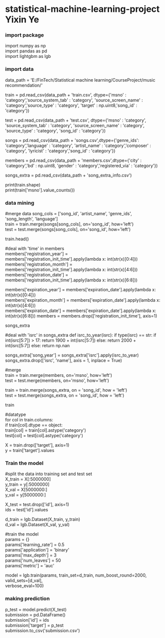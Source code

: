# statistical-machine-learning-project  Yixin Ye

### import package
import numpy as np \
import pandas as pd \
import lightgbm as lgb 

### import data
data_path = 'E:/FinTech/Statistical machine learning/CourseProject/music recommendation/' 

train = pd.read_csv(data_path + 'train.csv', dtype={'msno' : 'category','source_system_tab' : 'category',
                                                    'source_screen_name' : 'category','source_type' : 'category',
                                                  'target' : np.uint8,'song_id' : 'category'}) 
                                                  
test = pd.read_csv(data_path + 'test.csv', dtype={'msno' : 'category', 'source_system_tab' : 'category',
                                                'source_screen_name' : 'category', 'source_type' : 'category',
                                                'song_id' : 'category'}) 
                                                
songs = pd.read_csv(data_path + 'songs.csv',dtype={'genre_ids': 'category','language' : 'category',
                                                  'artist_name' : 'category','composer' : 'category',
                                                  'lyricist' : 'category','song_id' : 'category'}) 
                                                  
members = pd.read_csv(data_path + 'members.csv',dtype={'city' : 'category','bd' : np.uint8,
                                                      'gender' : 'category','registered_via' : 'category'}) 
                                                      
songs_extra = pd.read_csv(data_path + 'song_extra_info.csv')

print(train.shape) \
print(train['msno'].value_counts())


### data mining
#merge data
song_cols = ['song_id', 'artist_name', 'genre_ids', 'song_length', 'language'] \
train = train.merge(songs[song_cols], on='song_id', how='left') \
test = test.merge(songs[song_cols], on='song_id', how='left') 

train.head()


#deal with 'time' in members \
members['registration_year'] = members['registration_init_time'].apply(lambda x: int(str(x)[0:4])) \
members['registration_month'] = members['registration_init_time'].apply(lambda x: int(str(x)[4:6])) \
members['registration_date'] = members['registration_init_time'].apply(lambda x: int(str(x)[6:8])) 

members['expiration_year'] = members['expiration_date'].apply(lambda x: int(str(x)[0:4])) \
members['expiration_month'] = members['expiration_date'].apply(lambda x: int(str(x)[4:6])) \
members['expiration_date'] = members['expiration_date'].apply(lambda x: int(str(x)[6:8])) 
members = members.drop(['registration_init_time'], axis=1)

songs_extra

#deal with 'isrc' in songs_extra 
def isrc_to_year(isrc): 
    if type(isrc) == str: 
        if int(isrc[5:7]) > 17: 
            return 1900 + int(isrc[5:7]) 
        else: 
            return 2000 + int(isrc[5:7]) 
    else: 
        return np.nan 
        
songs_extra['song_year'] = songs_extra['isrc'].apply(isrc_to_year) \
songs_extra.drop(['isrc', 'name'], axis = 1, inplace = True)

#merge \
train = train.merge(members, on='msno', how='left') \
test = test.merge(members, on='msno', how='left') 

train = train.merge(songs_extra, on = 'song_id', how = 'left') \
test = test.merge(songs_extra, on = 'song_id', how = 'left') 

train

#datatype \
for col in train.columns: \
    if train[col].dtype == object: \
        train[col] = train[col].astype('category') \
        test[col] = test[col].astype('category') 
        
X = train.drop(['target'], axis=1) \
y = train['target'].values

### Train the model
#split the data into training set and test set \
X_train = X[:5000000] \
y_train = y[:5000000] \
X_val = X[5000000:] \
y_val = y[5000000:]

X_test = test.drop(['id'], axis=1) \
ids = test['id'].values

d_train = lgb.Dataset(X_train, y_train) \
d_val = lgb.Dataset(X_val, y_val)

#train the model \
params = {} \
params['learning_rate'] = 0.5 \
params['application'] = 'binary' \
params['max_depth'] = 3 \
params['num_leaves'] = 50 \
params['metric'] = 'auc'

model = lgb.train(params, train_set=d_train, num_boost_round=2000, valid_sets=[d_val], \
verbose_eval=100)

### making prediction
p_test = model.predict(X_test) \
submission = pd.DataFrame() \
submission['id'] = ids \
submission['target'] = p_test \
submission.to_csv('submission.csv')
